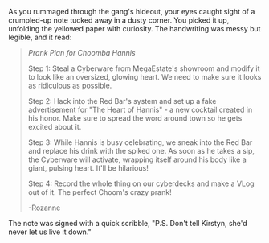 As you rummaged through the gang's hideout, your eyes caught sight of a crumpled-up note tucked away in a dusty corner. You picked it up, unfolding the yellowed paper with curiosity. The handwriting was messy but legible, and it read:

> *Prank Plan for Choomba Hannis*
> 
> Step 1: Steal a Cyberware from MegaEstate's showroom and modify it to look like an oversized, glowing heart. We need to make sure it looks as ridiculous as possible.
> 
> Step 2: Hack into the Red Bar's system and set up a fake advertisement for "The Heart of Hannis" - a new cocktail created in his honor. Make sure to spread the word around town so he gets excited about it.
> 
> Step 3: While Hannis is busy celebrating, we sneak into the Red Bar and replace his drink with the spiked one. As soon as he takes a sip, the Cyberware will activate, wrapping itself around his body like a giant, pulsing heart. It'll be hilarious!
> 
> Step 4: Record the whole thing on our cyberdecks and make a VLog out of it. The perfect Choom's crazy prank!
> 
> -Rozanne

The note was signed with a quick scribble, "P.S. Don't tell Kirstyn, she'd never let us live it down."